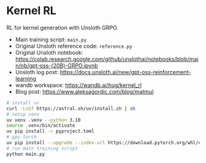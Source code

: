 # Kernel RL

RL for kernel generation with Unsloth GRPO.

- Main training script: `main.py`
- Original Unsloth reference code: `reference.py`
- Original Unsloth notebook: https://colab.research.google.com/github/unslothai/notebooks/blob/main/nb/gpt-oss-(20B)-GRPO.ipynb
- Unsloth log post: https://docs.unsloth.ai/new/gpt-oss-reinforcement-learning
- wandb workspace: https://wandb.ai/hug/kernel_rl
- Blog post: https://www.aleksagordic.com/blog/matmul

```bash
# install uv
curl -LsSf https://astral.sh/uv/install.sh | sh
# setup venv
uv venv .venv --python 3.10
source .venv/bin/activate
uv pip install -r pyproject.toml
# gpu torch
uv pip install --upgrade --index-url https://download.pytorch.org/whl/cu121 torch torchvision torchaudio
# run main training script
python main.py
```
